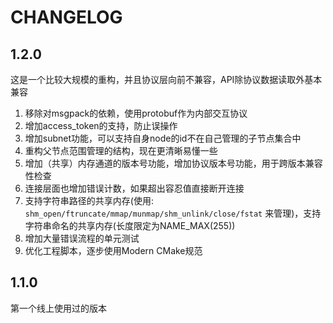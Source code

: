 CHANGELOG
============

1.2.0
------------

这是一个比较大规模的重构，并且协议层向前不兼容，API除协议数据读取外基本兼容

1. 移除对msgpack的依赖，使用protobuf作为内部交互协议
2. 增加access_token的支持，防止误操作
3. 增加subnet功能，可以支持自身node的id不在自己管理的子节点集合中
4. 重构父节点范围管理的结构，现在更清晰易懂一些
5. 增加（共享）内存通道的版本号功能，增加协议版本号功能，用于跨版本兼容性检查
6. 连接层面也增加错误计数，如果超出容忍值直接断开连接
7. 支持字符串路径的共享内存(使用: ```shm_open/ftruncate/mmap/munmap/shm_unlink/close/fstat``` 来管理)，支持字符串命名的共享内存(长度限定为NAME_MAX(255))
8. 增加大量错误流程的单元测试
9. 优化工程脚本，逐步使用Modern CMake规范

1.1.0
------------

第一个线上使用过的版本
